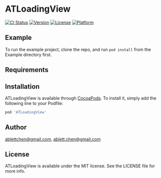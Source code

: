 # ATLoadingView

[![CI Status](https://img.shields.io/travis/ablettchen@gmail.com/ATLoadingView.svg?style=flat)](https://travis-ci.org/ablettchen@gmail.com/ATLoadingView)
[![Version](https://img.shields.io/cocoapods/v/ATLoadingView.svg?style=flat)](https://cocoapods.org/pods/ATLoadingView)
[![License](https://img.shields.io/cocoapods/l/ATLoadingView.svg?style=flat)](https://cocoapods.org/pods/ATLoadingView)
[![Platform](https://img.shields.io/cocoapods/p/ATLoadingView.svg?style=flat)](https://cocoapods.org/pods/ATLoadingView)

## Example

To run the example project, clone the repo, and run `pod install` from the Example directory first.

## Requirements

## Installation

ATLoadingView is available through [CocoaPods](https://cocoapods.org). To install
it, simply add the following line to your Podfile:

```ruby
pod 'ATLoadingView'
```

## Author

ablettchen@gmail.com, ablett.chen@gmail.com

## License

ATLoadingView is available under the MIT license. See the LICENSE file for more info.
